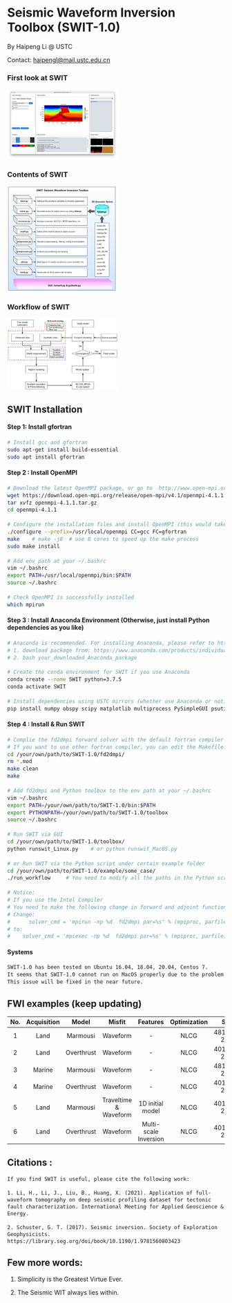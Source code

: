 # **S**eismic **W**aveform **I**nversion **T**oolbox   (SWIT-1.0)

By Haipeng Li @ USTC

Contact: haipengl@mail.ustc.edu.cn

### First look at SWIT

<img src="./doc/SWIT-GUI.png" style="zoom:25%;" />

### Contents of SWIT



<img src="./doc/SWIT-Contents.png" style="zoom:25%;" />

### Workflow of SWIT 

<img src="./doc/SWIT-Workflow.png" style="zoom:25%;" />

## SWIT Installation 

#### Step 1: Install  gfortran

```bash
# Install gcc and gfortran
sudo apt-get install build-essential
sudo apt install gfortran
```

#### Step 2 : Install OpenMPI

```bash
# Download the latest OpenMPI package, or go to  http://www.open-mpi.org/software/ompi to download the desired version
wget https://download.open-mpi.org/release/open-mpi/v4.1/openmpi-4.1.1.tar.gz 
tar xvfz openmpi-4.1.1.tar.gz
cd openmpi-4.1.1

# Configure the installation files and install OpenMPI (this would take quite a while)
./configure --prefix=/usr/local/openmpi CC=gcc FC=gfortran
make    # make -j8  # use 8 cores to speed up the make process
sudo make install

# Add env path at your ~/.bashrc
vim ~/.bashrc
export PATH=/usr/local/openmpi/bin:$PATH
source ~/.bashrc

# Check OpenMPI is successfully installed
which mpirun
```

#### Step 3 : Install Anaconda Environment (Otherwise, just install Python dependencies as you like)

```bash
# Anaconda is recommended. For installing Anaconda, please refer to https://docs.anaconda.com/anaconda/install/linux/
# 1. download package from: https://www.anaconda.com/products/individual/download-success
# 2. bash your_downloaded_Anaconda_package

# Create the conda environment for SWIT if you use Anaconda
conda create --name SWIT python=3.7.5
conda activate SWIT

# Install dependencies using USTC mirrors (whether use Anaconda or not)
pip install numpy obspy scipy matplotlib multiprocess PySimpleGUI psutil Pillow -i https://pypi.mirrors.ustc.edu.cn/simple/
```

#### Step 4 : Install & Run SWIT  

```bash
# Complie the fd2dmpi forward solver with the default fortran compiler (mpif90).
# If you want to use other fortran compiler, you can edit the Makefile.config file (line 18) under ~/SWIT-1.0/fd2dmpi/.
cd /your/own/path/to/SWIT-1.0/fd2dmpi/
rm *.mod
make clean
make

# Add fd2dmpi and Python toolbox to the env path at your ~/.bashrc 
vim ~/.bashrc 
export PATH=/your/own/path/to/SWIT-1.0/bin:$PATH
export PYTHONPATH=/your/own/path/to/SWIT-1.0/toolbox
source ~/.bashrc

# Run SWIT via GUI
cd /your/own/path/to/SWIT-1.0/toolbox/
python runswit_Linux.py    # or python runswit_MacOS.py 

# or Run SWIT via the Python script under certain example folder
cd /your/own/path/to/SWIT-1.0/example/some_case/
./run_workflow     # You need to modify all the paths in the Python script before running

# Notice:
# If you use the Intel Compiler
# You need to make the following change in forward and adjoint functions in toolbox/solver.py: 
# Change:     
#	   solver_cmd = 'mpirun -np %d  fd2dmpi par=%s' % (mpiproc, parfile)
# to:
#    solver_cmd = 'mpiexec -np %d  fd2dmpi par=%s' % (mpiproc, parfile)
```

#### Systems  

```bash
SWIT-1.0 has been tested on Ubuntu 16.04, 18.04, 20.04, Centos 7.
It seems that SWIT-1.0 cannot run on MacOS properly due to the problem with the Python multiprocess module. 
This issue will be fixed in the near future.
```

## FWI examples (keep updating)

| No.  | Acquisition |   Model    |         Misfit         |       Features        | Optimization |     Size      |
| :--: | :---------: | :--------: | :--------------------: | :-------------------: | :----------: | :-----------: |
|  1   |    Land     |  Marmousi  |        Waveform        |           -           |     NLCG     | 481x121, 25 m |
|  2   |    Land     | Overthrust |        Waveform        |           -           |     NLCG     | 401x101, 25 m |
|  3   |   Marine    |  Marmousi  |        Waveform        |           -           |     NLCG     | 481x141, 25 m |
|  4   |   Marine    | Overthrust |        Waveform        |           -           |     NLCG     | 401x121, 25 m |
|  5   |    Land     |  Marmousi  | Traveltime &  Waveform |   1D initial model    |     NLCG     | 401x121, 25 m |
|  6   |    Land     | Overthrust |        Waveform        | Multi-scale Inversion |     NLCG     | 401x101, 25 m |

## Citations :   

```
If you find SWIT is useful, please cite the following work:

1. Li, H., Li, J., Liu, B., Huang, X. (2021). Application of full-waveform tomography on deep seismic profiling dataset for tectonic fault characterization. International Meeting for Applied Geoscience & Energy.

2. Schuster, G. T. (2017). Seismic inversion. Society of Exploration Geophysicists. https://library.seg.org/doi/book/10.1190/1.9781560803423
```
## Few more words:
1. Simplicity is the Greatest Virtue Ever.

2. The Seismic WIT always lies within.
